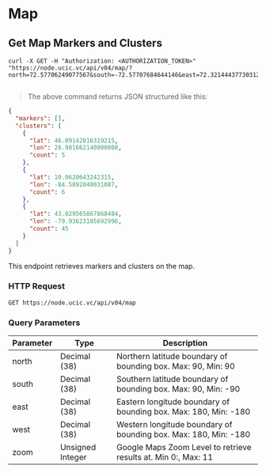 # Map 

## Get Map Markers and Clusters

```shell
curl -X GET -H "Authorization: <AUTHORIZATION_TOKEN>" "https://node.ucic.vc/api/v04/map/?north=72.57706249077567&south=-72.57707684644146&east=72.32144437730312&west=-72.32142057269812&zoom=2"
```

```javascript
```

> The above command returns JSON structured like this:

```json
{
  "markers": [],
  "clusters": [
    {
      "lat": 46.09142816319215,
      "lon": 26.981662140000008,
      "count": 5
    },
    {
      "lat": 10.0620643242315,
      "lon": -84.5892040031087,
      "count": 6
    },
    {
      "lat": 43.029565867868484,
      "lon": -79.93623185692996,
      "count": 45
    }
  ]
}
```

This endpoint retrieves markers and clusters on the map.

### HTTP Request

`GET https://node.ucic.vc/api/v04/map`

### Query Parameters

Parameter | Type | Description
--------- | ---- | -----------
north | Decimal (38) | Northern latitude boundary of bounding box.  Max: 90, Min: 90
south | Decimal (38) | Southern latitude boundary of bounding box.  Max: 90, Min: -90
east | Decimal (38) | Eastern longitude boundary of bounding box.  Max: 180, Min: -180
west | Decimal (38) | Western longitude boundary of bounding box. Max: 180, Min: -180
zoom | Unsigned Integer | Google Maps Zoom Level to retrieve results at.  Min 0:, Max: 11

